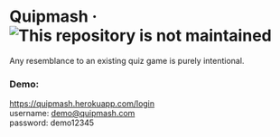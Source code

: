 # Quipmash &middot; ![This repository is not maintained](https://img.shields.io/maintenance/no/2021)
Any resemblance to an existing quiz game is purely intentional.  
### Demo:
https://quipmash.herokuapp.com/login  
username: demo@quipmash.com  
password: demo12345
